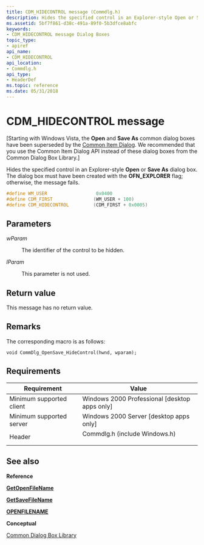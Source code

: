 ```yaml
---
title: CDM_HIDECONTROL message (Commdlg.h)
description: Hides the specified control in an Explorer-style Open or Save As dialog box.
ms.assetid: 5bf7f861-d38c-491a-89f0-5b3dfce8abfc
keywords:
- CDM_HIDECONTROL message Dialog Boxes
topic_type:
- apiref
api_name:
- CDM_HIDECONTROL
api_location:
- Commdlg.h
api_type:
- HeaderDef
ms.topic: reference
ms.date: 05/31/2018
---
```


# CDM\_HIDECONTROL message

\[Starting with Windows Vista, the **Open** and **Save As** common dialog boxes have been superseded by the [Common Item Dialog](/windows/win32/shell/common-file-dialog). We recommended that you use the Common Item Dialog API instead of these dialog boxes from the Common Dialog Box Library.\]

Hides the specified control in an Explorer-style **Open** or **Save As** dialog box. The dialog box must have been created with the **OFN\_EXPLORER** flag; otherwise, the message fails.


```C++
#define WM_USER                  0x0400
#define CDM_FIRST               (WM_USER + 100)
#define CDM_HIDECONTROL         (CDM_FIRST + 0x0005)
```



## Parameters

<dl> <dt>

*wParam* 
</dt> <dd>

The identifier of the control to be hidden.

</dd> <dt>

*lParam* 
</dt> <dd>

This parameter is not used.

</dd> </dl>

## Return value

This message has no return value.

## Remarks

The corresponding macro is as follows:

``` syntax
void CommDlg_OpenSave_HideControl(hwnd, wparam);
```

## Requirements



| Requirement | Value |
|-------------------------------------|----------------------------------------------------------------------------------------------------------|
| Minimum supported client<br/> | Windows 2000 Professional \[desktop apps only\]<br/>                                               |
| Minimum supported server<br/> | Windows 2000 Server \[desktop apps only\]<br/>                                                     |
| Header<br/>                   | <dl> <dt>Commdlg.h (include Windows.h)</dt> </dl> |



## See also

<dl> <dt>

**Reference**
</dt> <dt>

[**GetOpenFileName**](/windows/desktop/api/Commdlg/nf-commdlg-getopenfilenamea)
</dt> <dt>

[**GetSaveFileName**](/windows/desktop/api/Commdlg/nf-commdlg-getsavefilenamea)
</dt> <dt>

[**OPENFILENAME**](/windows/win32/api/commdlg/ns-commdlg-openfilenamea)
</dt> <dt>

**Conceptual**
</dt> <dt>

[Common Dialog Box Library](common-dialog-box-library.md)
</dt> </dl>

 

